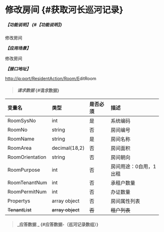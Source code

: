 # 修改房间 {#获取河长巡河记录}

##### _【功能说明】_ {#【功能说明】}

修改房间

_**【应用场景】**_

修改房间

_**【接口地址】**_

[http://ip:port/ResidentAction/Room/E](http://ip:port/HMQuery/PatrolRiver/GetPatrolRivers)ditRoom

> #### _请求数据_ {#请求数据}

| 变量名 | 类型 | 是否必须 | 描述 |
| :--- | :--- | :--- | :--- |
| RoomSysNo | int | 是 | 系统编码 |
| RoomNo | string | 否 | 房间编号 |
| RoomName | string | 是 | 房间名称 |
| RoomArea | decimal\(18,2\) | 否 | 房间面积 |
| RoomOrientation | string | 否 | 房间朝向 |
| RoomPurpose | int | 否 | 房间用途：0自用，1出租 |
| RoomTenantNum | int | 否 | 承租户数量 |
| RoomPermitNum | int | 否 | 办证数量 |
| Propertys | array object | 否 | 房间属性列表 |
| ~~TenantList~~ | ~~array object~~ | ~~否~~ | ~~租户列表~~ |

> #### _应答数据 _ {#应答数据-（巡河记录数组）}



